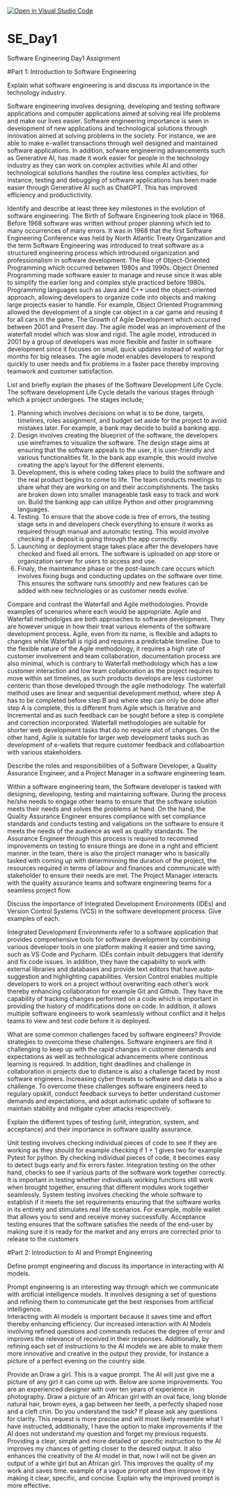[![Open in Visual Studio Code](https://classroom.github.com/assets/open-in-vscode-2e0aaae1b6195c2367325f4f02e2d04e9abb55f0b24a779b69b11b9e10269abc.svg)](https://classroom.github.com/online_ide?assignment_repo_id=18397639&assignment_repo_type=AssignmentRepo)
# SE_Day1
Software Engineering Day1 Assignment

#Part 1: Introduction to Software Engineering

Explain what software engineering is and discuss its importance in the technology industry.

Software engineering involves designing, developing and testing software applications and computer applications aimed at solving real life problems and make our lives easier.
Software engineering importance is seen in development of new applications and technological solutions through innovation aimed at solving problems in the society. For instance, we are able to make e-wallet transactions through well designed and maintained software applications. In addition, sofware engineering advancements such as Generative AI, has made it work easier for people in the technology industry as they can work on complex activities while AI and other technological solutions handles the routine less complex activities, for instance, testing and debugging of software applications has been made easier through Generative AI such as ChatGPT. This has improved efficiency and productictivity. 

Identify and describe at least three key milestones in the evolution of software engineering.
The Birth of Software Engineering took place in 1968.
Before 1968 software was written without proper planning which led to many occurrences of many errors. It was in 1968 that the first Software Engineering Conference was held by North Atlantic Treaty Organization and the term Software Engineering was introduced to treat software as a structured engineering process which introduced organization and professionalism in software development.
The Rise of Object-Oriented Programming which occurred between 1980s and 1990s.
Object Oriented Programming made software easier to manage and reuse since it was able to simplify the earlier long and complex style practiced before 1980s. Programming languages such as Java and C++ used the object-oriented approach, allowing developers to organize code into objects and making large projects easier to handle. For example, Object Oriented Programming allowed the development of a single car object in a car game and reusing it for all cars in the game. 
The Growth of Agile Development which occurred between 2001 and Present day. 
The agile model was an improvement of the waterfall model which was slow and rigid. The agile model, introduced in 2001 by a group of developers was more flexible and faster in software development since it focuses on small, quick updates instead of waiting for months for big releases.  The agile model enables developers to respond quickly to user needs and fix problems in a faster pace thereby improving teamwork and customer satisfaction.

List and briefly explain the phases of the Software Development Life Cycle.
The software development Life Cycle details the various stages through which a project undergoes. The stages include; 
1.	Planning which involves decisions on what is to be done, targets, timelines, roles assignment, and budget set aside for the project to avoid mistakes later.  For example, a bank may decide to build a banking app.
2.	Design involves creating the blueprint of the software, the developers use wireframes to visualize the software. The design stage aims at ensuring that the software appeals to the user, it is user-friendly and various functionalities fit. In the bank app example, this would involve creating the app’s layout for the different elements.
3.	Development, this is where coding takes place to build the software and the real product begins to come to life. The team conducts meetings to share what they are working on and their accomplishments. The tasks are broken down into smaller manageable task easy to track and work on.  Build the banking app can utilize Python and other programming languages.
4.	Testing. To ensure that the above code is free of errors, the testing stage sets in and developers check everything to ensure it works as required through manual and automatic testing. This would involve checking if a deposit is going through the app correctly.
5.	Launching or deployment stage takes place after the developers have checked and fixed all errors. The software is uploaded on app store or organization server for users to access and use. 
6.	Finaly, the maintenance phase or the post-launch care occurs which involves fixing bugs and conducting updates on the software over time. This ensures the software runs smoothly and new features can be added with new technologies or as customer needs evolve. 


Compare and contrast the Waterfall and Agile methodologies. Provide examples of scenarios where each would be appropriate.
Agile and Waterfall methodolges are both approaches to software development. They are however unique in how their treat various elements of the software development process. Agile, even from its name, is flexible and adapts to changes while Waterfall is rigid and requires a predictable timeline. Due to the flexible nature of the Agile methodology, it requires a high rate of customer involvement and team collaboration, documentation process are also minimal, which is contrary to Waterfall methodology which has a low customer interaction and low team collaboration as the project requires to move within set timelines, as such products develops are less customer centeric than those developed through the agile methodology. The waterfall method uses are linear and sequential development method, where step A has to be completed before step B and where step can only be done after step A is complete, this is different from Agile which is Iterative and Incremental and as such feedback can be sought before a step is complete and correction incorporated. Waterfall methodologies are suitable for shorter web development tasks that do no require alot of changes. On the other hand, Agile is suitable for larger web development tasks such as development of e-wallets that require customer feedback and collaboartion with various stakeholders.


Describe the roles and responsibilities of a Software Developer, a Quality Assurance Engineer, and a Project Manager in a software engineering team.

Within a software engineering team, the Software developer is tasked with designing, developing, testing and maintaining software. During the process he/she needs to engage other teams to ensure that the software solution meets their needs and solves the problems at hand. On the hand, the Quality Assurance Engineer ensures compliance with set compliance standards and conducts testing and valigations on the software to ensure it meets the needs of the audience as well as quality standards. The Assurance Engineer through this process is required to recommed improvements on testing to ensure things are done in a right and efficient manner. in the team, there is also the project manager who is basically tasked with coming up with determinining the duration of the project, the resources required in terms of labour and finances and communicate with stakeholder to ensure their needs are met. The Project Manager interacts with the quality assurance teams and software engineering teams for a seamless project flow. 

Discuss the importance of Integrated Development Environments (IDEs) and Version Control Systems (VCS) in the software development process. Give examples of each.

Integrated Development Environments refer to a software application that provides comprehensive tools for software development by combining various developer tools in one platform making it easier and time saving, such as VS Code and Pycharm. IDEs contain inbuilt debuggers that identify and fix code issues. In addition, they have the capability to work with external libraries and databases and provide text editors that have auto-suggestion and highlighting capabilities. 
Version Control enables multiple developers to work on a project without overwriting each other’s work thereby enhancing collaboration for example Git and Github. They have the capability of tracking changes performed on a code which is important in providing the history of modifications done on code. In addition, it allows multiple software engineers to work seamlessly without conflict and it helps teams to view and test code before it is deployed. 


What are some common challenges faced by software engineers? Provide strategies to overcome these challenges.
Software engineers are find it challenging to keep up with the rapid changes in customer demands and expectations as well as technological advancements where continous learning is required. In addition, tight deadlines and challenge in collaboration in projects due to distance is also a challenge faced by most software engineers. Increasing cyber threats to software and data is also a challenge. To overcome these challenges software engineers need to regulary upskill, conduct feedback surveys to better understand customer demands and expectations, and adopt automatic update of software to maintain stability and mitigate cyber attacks respectively. 

Explain the different types of testing (unit, integration, system, and acceptance) and their importance in software quality assurance.

Unit testing involves checking individual pieces of code to see if they are working as they should for example checking if 1 + 1 gives two for example Pytest for python. By checking individual pieces of code, it becomes easy to detect bugs early and fix errors faster. 
Integration testing on the other hand, checks to see if various parts of the software work together correctly. It is important in testing whether individuals working functions still work when brought together, ensuring that different modules work together seamlessly. 
System testing involves checking the whole software to establish if it meets the set requirements ensuring that the software works in its entirety and stimulates real life scenarios. For example, mobile wallet that allows you to send and receive money successfully. 
Acceptance testing ensures that the software satisfies the needs of the end-user by making sure it is ready for the market and any errors are corrected prior to release to the customers

#Part 2: Introduction to AI and Prompt Engineering


Define prompt engineering and discuss its importance in interacting with AI models.

Prompt engineering is an interesting way through which we communicate with artificial intelligence models. It involves designing a set of questions and refining them to communicate get the best responses from artificial intelligence.  
Interacting with AI models is important because it saves time and effort thereby enhancing efficiency. Our increased interaction with AI Models involving refined questions and commands reduces the degree of error and improves the relevance of received in their responses. Additionally, by refining each set of instructions to the AI models we are able to make them more innovative and creative in the output they provide, for instance a picture of a perfect evening on the country side.

Provide an Draw a girl. This is a vague prompt. The AI will just give me a picture of any girl it can come up with. Below are some improvements. 
You are an experienced designer with over ten years of experience in photography. Draw a picture of an African girl with an oval face, long blonde natural hair, brown eyes, a gap between her teeth, a perfectly shaped nose and a cleft chin. Do you understand the task? If please ask any questions for clarity. This request is more precise and will most likely resemble what I have instructed, additionally, I have the option to make improvements if the AI does not understand my question and forget my previous requests. 
Providing a clear, simple and more detailed or specific instruction to the AI improves my chances of getting closer to the desired output. It also enhances the creativity of the AI model in that, now I will not be given an output of a white girl but an African girl. This improves the quality of my work and saves time. 
example of a vague prompt and then improve it by making it clear, specific, and concise. Explain why the improved prompt is more effective.
